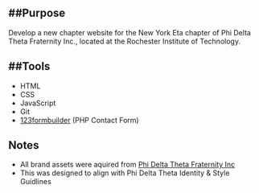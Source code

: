 ## ##Purpose

Develop a new chapter website for the New York Eta chapter of Phi Delta Theta Fraternity Inc., located at the Rochester Institute of Technology.

## ##Tools

- HTML
- CSS
- JavaScript
- Git
- [123formbuilder](https://123formbuilder.com) (PHP Contact Form)

## Notes

- All brand assets were aquired from [Phi Delta Theta Fraternity Inc](brand.phideltatheta.org)
- This was designed to align with Phi Delta Theta Identity & Style Guidlines
